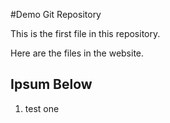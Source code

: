 #Demo Git Repository

This is the first file in this repository.

Here are the files in the website.

## Ipsum Below
1. test one



